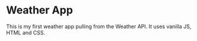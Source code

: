 # Weather App
This is my first weather app pulling from the Weather API. It uses vanilla JS, HTML and CSS.
